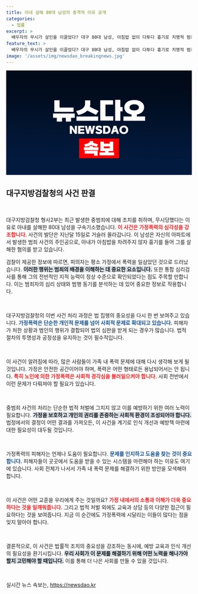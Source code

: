 ```yaml
---
title: 아내 살해 80대 남성의 충격적 이유 공개
categories:
  - 법률
excerpt: >
  배우자의 무시가 살인을 이끌었다? 대구 80대 남성, 아침밥 없이 다투다 흉기로 치명적 범죄를 저질러! 가정폭력과 지능 검사가 드러낸 충격의 진실!
feature_text: >
  배우자의 무시가 살인을 이끌었다? 대구 80대 남성, 아침밥 없이 다투다 흉기로 치명적 범죄를 저질러! 가정폭력과 지능 검사가 드러낸 충격의 진실!
image: '/assets/img/newsdao_breakingnews.jpg'
---
```


<p><img src="/assets/img/newsdao_breakingnews.jpg" alt="cryptoinkorea 속보" /></p>

<h2 data-ke-size="size26">대구지방검찰청의 사건 판결</h2>

<p data-ke-size="size16">&nbsp;</p>

<p>대구지방검찰청 형사2부는 최근 발생한 중범죄에 대해 조치를 취하며, 무시당했다는 이유로 아내를 살해한 80대 남성을 구속기소했습니다. <b><span style="color: #ee2323;">이 사건은 가정폭력의 심각성을 강조합니다.</span></b> 사건의 발단은 지난달 15일로 거슬러 올라갑니다. 이 남성은 자신의 아파트에서 발생한 범죄 사건의 주인공으로, 아내가 아침밥을 차려주지 않자 흉기를 들어 그를 살해한 혐의를 받고 있습니다. </p>

<p>검찰이 제공한 정보에 따르면, 피의자는 평소 가정에서 폭력을 일삼았던 것으로 드러났습니다. <b><span style="background-color: #21538527;">이러한 행위는 범죄의 배경을 이해하는 데 중요한 요소입니다.</span></b> 또한 통합 심리검사를 통해 그의 전반적인 지적 능력이 정상 수준으로 확인되었다는 점도 주목할 만합니다. 이는 범죄자의 심리 상태와 범행 동기를 분석하는 데 있어 중요한 정보로 작용합니다.</p>

<p data-ke-size="size16">&nbsp;</p>

<p>대구지방검찰청의 이번 사건 처리 과정은 법 집행의 중요성을 다시 한 번 보여주고 있습니다. <b><span style="color: #1a5490;">가정폭력은 단순한 개인적 문제를 넘어 사회적 문제로 확대되고 있습니다.</span></b> 피해자가 처한 상황과 범인의 행위가 결합되어 법의 심판을 받게 되는 경우가 많습니다. 법적 절차의 투명성과 공정성을 유지하는 것이 필수적입니다.</p>

<p data-ke-size="size16">&nbsp;</p>

<p>이 사건이 알려짐에 따라, 많은 사람들이 가족 내 폭력 문제에 대해 다시 생각해 보게 될 것입니다. 가정은 안전한 공간이어야 하며, 폭력은 어떤 형태로든 용납되어서는 안 됩니다. <b><span style="color: #ee2323;">특히 노인에 의한 가정폭력은 사회적 경각심을 불러일으켜야 합니다.</span></b> 사회 전반에서 이런 문제가 다뤄져야 할 필요가 있습니다. </p>

<p data-ke-size="size16">&nbsp;</p>

<p>중범죄 사건의 처리는 단순한 법적 처벌에 그치지 않고 이를 예방하기 위한 여러 노력이 필요합니다. <b><span style="background-color: #21538527;">가정을 보호하고 개인의 권리를 존중하는 사회적 환경이 조성되어야 합니다.</span></b> 법정에서의 결정이 어떤 결과를 가져오든, 이 사건을 계기로 인식 개선과 예방책 마련에 대한 필요성이 대두될 것입니다. </p>

<p data-ke-size="size16">&nbsp;</p>

<p>가정폭력의 피해자는 언제나 도움이 필요합니다. <b><span style="color: #1a5490;">문제를 인지하고 도움을 찾는 것이 중요합니다.</span></b> 피해자들이 곳곳에서 도움을 받을 수 있는 시스템을 마련해야 하는 이유도 여기에 있습니다. 사회 전체가 나서서 가족 내 폭력 문제를 해결하기 위한 방안을 모색해야 합니다.</p>

<p data-ke-size="size16">&nbsp;</p>

<p>이 사건은 어떤 교훈을 우리에게 주는 것일까요? <b><span style="color: #ee2323;">가정 내에서의 소통과 이해가 더욱 중요하다는 것을 일깨워줍니다.</span></b> 그리고 법적 처벌 외에도 교육과 상담 등의 다양한 접근이 필요하다는 것을 보여줍니다. 지금 이 순간에도 가정폭력에 시달리는 이들이 많다는 점을 잊지 말아야 합니다. </p>

<p data-ke-size="size16">&nbsp;</p>

<p>결론적으로, 이 사건은 법률적 조치의 중요성을 강조하는 동시에, 예방 교육과 인식 개선의 필요성을 환기시킵니다. <b><span style="background-color: #21538527;">우리 사회가 이 문제를 해결하기 위해 어떤 노력을 해나가야 할지 고민해야 할 때입니다.</span></b> 이를 통해 더 나은 사회를 만들 수 있을 것입니다. </p>

<p data-ke-size="size16">&nbsp;</p>
실시간 뉴스 속보는, <a href="https://newsdao.kr" rel="dofollow">https://newsdao.kr</a>


